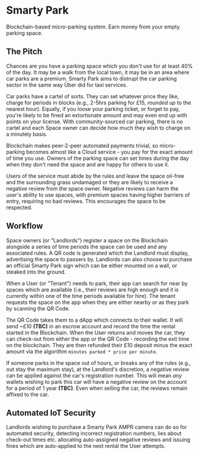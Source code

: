 # Smarty Park

Blockchain-based micro-parking system. Earn money from your empty parking space.

## The Pitch

Chances are you have a parking space which you don't use for at least 40% of the day. It may be a walk from the local town, it may be in an area where car parks are a premium. Smarty Park aims to distrupt the car parking sector in the same way Über did for taxi services.

Car parks have a cartel of sorts. They can set whatever price they like, charge for periods in blocks (e.g., 2-5hrs parking for £15, _rounded up_ to the nearest hour). Equally, if you loose your parking ticket, or forget to pay, you're likely to be fined an extortionate amount and may even end up with points on your license. With community-sourced car parking, there is no cartel and each Space owner can decide how much they wish to charge on a minutely basis.

Blockchain makes peer-2-peer automated payments trivial, so micro-parking becomes almost like a Cloud service - you pay for the exact amount of time you use. Owners of the parking space can set times during the day when they don't need the space and are happy for others to use it.

Users of the service must abide by the rules and leave the space oil-free and the surrounding grass undamaged or they are likely to receive a negative review from the space owner. Negative reviews can harm the user's ability to use spaces, with premium spaces having higher barriers of entry, requiring no bad reviews. This encourages the space to be respected.

## Workflow

Space owners (or "Landlords") register a space on the Blockchain alongside a series of time periods the space can be used and any associated rules. A QR code is generated which the Landlord must display, advertising the space to passers by. Landlords can also choose to purchase an official Smarty Park sign which can be either mounted on a wall, or steaked into the ground.

When a User (or "Tenant") needs to park, their app can search for near by spaces which are available (i.e., their reviews are high enough and it is currently within one of the time periods available for hire). The tenant requests the space on the app when they are either nearby _or_ as they park by scanning the QR Code.

The QR Code takes them to a dApp which connects to their wallet. It will send ~£10 **(TBC)** in an escrow account and record the time the rental started in the Blockchain. When the User returns and moves the car, they can check-out from either the app or the QR Code - recording the exit time on the blockchain. They are then refunded their £10 deposit minus the exact amount via the algorithm `minutes parked * price per minute`.

If someone parks in the space out of hours, or breaks any of the rules (e.g., out stay the maximum stay), at the Landlord's discretion, a negative review can be applied against the car's registration number. This will mean _any_ wallets wishing to park this car will have a negative review on the account for a period of 1 year **(TBC)**. Even when selling the car, the reviews remain affixed to the car.

## Automated IoT Security

Landlords wishing to purchase a Smarty Park AMPR camera can do so for automated security, detecting incorrect registration numbers, lies about check-out times etc. allocating auto-assigned negative reviews and issuing fines which are auto-applied to the next rental the User attempts.
